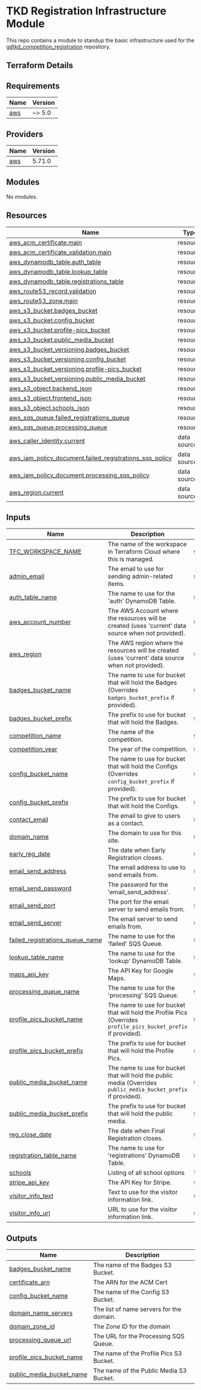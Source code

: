# TKD Registration Infrastructure Module
This repo contains a module to standup the basic infrastructure used for the [gdtkd_competition_registration](https://github.com/audioboxer217/gdtkd_registration) repository.

## Terraform Details
<!-- BEGINNING OF PRE-COMMIT-TERRAFORM DOCS HOOK -->
## Requirements

| Name | Version |
|------|---------|
| <a name="requirement_aws"></a> [aws](#requirement\_aws) | ~> 5.0 |

## Providers

| Name | Version |
|------|---------|
| <a name="provider_aws"></a> [aws](#provider\_aws) | 5.71.0 |

## Modules

No modules.

## Resources

| Name | Type |
|------|------|
| [aws_acm_certificate.main](https://registry.terraform.io/providers/hashicorp/aws/latest/docs/resources/acm_certificate) | resource |
| [aws_acm_certificate_validation.main](https://registry.terraform.io/providers/hashicorp/aws/latest/docs/resources/acm_certificate_validation) | resource |
| [aws_dynamodb_table.auth_table](https://registry.terraform.io/providers/hashicorp/aws/latest/docs/resources/dynamodb_table) | resource |
| [aws_dynamodb_table.lookup_table](https://registry.terraform.io/providers/hashicorp/aws/latest/docs/resources/dynamodb_table) | resource |
| [aws_dynamodb_table.registrations_table](https://registry.terraform.io/providers/hashicorp/aws/latest/docs/resources/dynamodb_table) | resource |
| [aws_route53_record.validation](https://registry.terraform.io/providers/hashicorp/aws/latest/docs/resources/route53_record) | resource |
| [aws_route53_zone.main](https://registry.terraform.io/providers/hashicorp/aws/latest/docs/resources/route53_zone) | resource |
| [aws_s3_bucket.badges_bucket](https://registry.terraform.io/providers/hashicorp/aws/latest/docs/resources/s3_bucket) | resource |
| [aws_s3_bucket.config_bucket](https://registry.terraform.io/providers/hashicorp/aws/latest/docs/resources/s3_bucket) | resource |
| [aws_s3_bucket.profile-pics_bucket](https://registry.terraform.io/providers/hashicorp/aws/latest/docs/resources/s3_bucket) | resource |
| [aws_s3_bucket.public_media_bucket](https://registry.terraform.io/providers/hashicorp/aws/latest/docs/resources/s3_bucket) | resource |
| [aws_s3_bucket_versioning.badges_bucket](https://registry.terraform.io/providers/hashicorp/aws/latest/docs/resources/s3_bucket_versioning) | resource |
| [aws_s3_bucket_versioning.config_bucket](https://registry.terraform.io/providers/hashicorp/aws/latest/docs/resources/s3_bucket_versioning) | resource |
| [aws_s3_bucket_versioning.profile-pics_bucket](https://registry.terraform.io/providers/hashicorp/aws/latest/docs/resources/s3_bucket_versioning) | resource |
| [aws_s3_bucket_versioning.public_media_bucket](https://registry.terraform.io/providers/hashicorp/aws/latest/docs/resources/s3_bucket_versioning) | resource |
| [aws_s3_object.backend_json](https://registry.terraform.io/providers/hashicorp/aws/latest/docs/resources/s3_object) | resource |
| [aws_s3_object.frontend_json](https://registry.terraform.io/providers/hashicorp/aws/latest/docs/resources/s3_object) | resource |
| [aws_s3_object.schools_json](https://registry.terraform.io/providers/hashicorp/aws/latest/docs/resources/s3_object) | resource |
| [aws_sqs_queue.failed_registrations_queue](https://registry.terraform.io/providers/hashicorp/aws/latest/docs/resources/sqs_queue) | resource |
| [aws_sqs_queue.processing_queue](https://registry.terraform.io/providers/hashicorp/aws/latest/docs/resources/sqs_queue) | resource |
| [aws_caller_identity.current](https://registry.terraform.io/providers/hashicorp/aws/latest/docs/data-sources/caller_identity) | data source |
| [aws_iam_policy_document.failed_registrations_sqs_policy](https://registry.terraform.io/providers/hashicorp/aws/latest/docs/data-sources/iam_policy_document) | data source |
| [aws_iam_policy_document.processing_sqs_policy](https://registry.terraform.io/providers/hashicorp/aws/latest/docs/data-sources/iam_policy_document) | data source |
| [aws_region.current](https://registry.terraform.io/providers/hashicorp/aws/latest/docs/data-sources/region) | data source |

## Inputs

| Name | Description | Type | Default | Required |
|------|-------------|------|---------|:--------:|
| <a name="input_TFC_WORKSPACE_NAME"></a> [TFC\_WORKSPACE\_NAME](#input\_TFC\_WORKSPACE\_NAME) | The name of the workspace in Terraform Cloud where this is managed. | `string` | `""` | no |
| <a name="input_admin_email"></a> [admin\_email](#input\_admin\_email) | The email to use for sending admin-related items. | `string` | n/a | yes |
| <a name="input_auth_table_name"></a> [auth\_table\_name](#input\_auth\_table\_name) | The name to use for the 'auth' DynamoDB Table. | `string` | `"admin_auth_table"` | no |
| <a name="input_aws_account_number"></a> [aws\_account\_number](#input\_aws\_account\_number) | The AWS Account where the resources will be created (uses 'current' data source when not provided). | `string` | `""` | no |
| <a name="input_aws_region"></a> [aws\_region](#input\_aws\_region) | The AWS region where the resources will be created (uses 'current' data source when not provided). | `string` | `""` | no |
| <a name="input_badges_bucket_name"></a> [badges\_bucket\_name](#input\_badges\_bucket\_name) | The name to use for bucket that will hold the Badges (Overrides `badges_bucket_prefix` if provided). | `string` | `""` | no |
| <a name="input_badges_bucket_prefix"></a> [badges\_bucket\_prefix](#input\_badges\_bucket\_prefix) | The prefix to use for bucket that will hold the Badges. | `string` | `"tkd-reg-badges"` | no |
| <a name="input_competition_name"></a> [competition\_name](#input\_competition\_name) | The name of the competition. | `string` | n/a | yes |
| <a name="input_competition_year"></a> [competition\_year](#input\_competition\_year) | The year of the competition. | `string` | n/a | yes |
| <a name="input_config_bucket_name"></a> [config\_bucket\_name](#input\_config\_bucket\_name) | The name to use for bucket that will hold the Configs (Overrides `config_bucket_prefix` if provided). | `string` | `""` | no |
| <a name="input_config_bucket_prefix"></a> [config\_bucket\_prefix](#input\_config\_bucket\_prefix) | The prefix to use for bucket that will hold the Configs. | `string` | `"tkd-reg-config"` | no |
| <a name="input_contact_email"></a> [contact\_email](#input\_contact\_email) | The email to give to users as a contact. | `string` | n/a | yes |
| <a name="input_domain_name"></a> [domain\_name](#input\_domain\_name) | The domain to use for this site. | `string` | n/a | yes |
| <a name="input_early_reg_date"></a> [early\_reg\_date](#input\_early\_reg\_date) | The date when Early Registration closes. | `string` | n/a | yes |
| <a name="input_email_send_address"></a> [email\_send\_address](#input\_email\_send\_address) | The email address to use to send emails from. | `string` | n/a | yes |
| <a name="input_email_send_password"></a> [email\_send\_password](#input\_email\_send\_password) | The password for the 'email\_send\_address'. | `string` | n/a | yes |
| <a name="input_email_send_port"></a> [email\_send\_port](#input\_email\_send\_port) | The port for the email server to send emails from. | `string` | `"465"` | no |
| <a name="input_email_send_server"></a> [email\_send\_server](#input\_email\_send\_server) | The email server to send emails from. | `string` | n/a | yes |
| <a name="input_failed_registrations_queue_name"></a> [failed\_registrations\_queue\_name](#input\_failed\_registrations\_queue\_name) | The name to use for the 'failed' SQS Queue. | `string` | `"failed_registrations"` | no |
| <a name="input_lookup_table_name"></a> [lookup\_table\_name](#input\_lookup\_table\_name) | The name to use for the 'lookup' DynamoDB Table. | `string` | `"reg_lookup_table"` | no |
| <a name="input_maps_api_key"></a> [maps\_api\_key](#input\_maps\_api\_key) | The API Key for Google Maps. | `string` | n/a | yes |
| <a name="input_processing_queue_name"></a> [processing\_queue\_name](#input\_processing\_queue\_name) | The name to use for the 'processing' SQS Queue. | `string` | `"processing"` | no |
| <a name="input_profile_pics_bucket_name"></a> [profile\_pics\_bucket\_name](#input\_profile\_pics\_bucket\_name) | The name to use for bucket that will hold the Profile Pics (Overrides `profile_pics_bucket_prefix` if provided). | `string` | `""` | no |
| <a name="input_profile_pics_bucket_prefix"></a> [profile\_pics\_bucket\_prefix](#input\_profile\_pics\_bucket\_prefix) | The prefix to use for bucket that will hold the Profile Pics. | `string` | `"tkd-reg-profile-pics"` | no |
| <a name="input_public_media_bucket_name"></a> [public\_media\_bucket\_name](#input\_public\_media\_bucket\_name) | The name to use for bucket that will hold the public media (Overrides `public_media_bucket_prefix` if provided). | `string` | `""` | no |
| <a name="input_public_media_bucket_prefix"></a> [public\_media\_bucket\_prefix](#input\_public\_media\_bucket\_prefix) | The prefix to use for bucket that will hold the public media. | `string` | `"tkd-reg-public-media"` | no |
| <a name="input_reg_close_date"></a> [reg\_close\_date](#input\_reg\_close\_date) | The date when Final Registration closes. | `string` | n/a | yes |
| <a name="input_registration_table_name"></a> [registration\_table\_name](#input\_registration\_table\_name) | The name to use for 'registrations' DynamoDB Table. | `string` | n/a | yes |
| <a name="input_schools"></a> [schools](#input\_schools) | Listing of all school options | `list(string)` | `[]` | no |
| <a name="input_stripe_api_key"></a> [stripe\_api\_key](#input\_stripe\_api\_key) | The API Key for Stripe. | `string` | n/a | yes |
| <a name="input_visitor_info_text"></a> [visitor\_info\_text](#input\_visitor\_info\_text) | Text to use for the visitor information link. | `string` | n/a | yes |
| <a name="input_visitor_info_url"></a> [visitor\_info\_url](#input\_visitor\_info\_url) | URL to use for the visitor information link. | `string` | n/a | yes |

## Outputs

| Name | Description |
|------|-------------|
| <a name="output_badges_bucket_name"></a> [badges\_bucket\_name](#output\_badges\_bucket\_name) | The name of the Badges S3 Bucket. |
| <a name="output_certificate_arn"></a> [certificate\_arn](#output\_certificate\_arn) | The ARN for the ACM Cert |
| <a name="output_config_bucket_name"></a> [config\_bucket\_name](#output\_config\_bucket\_name) | The name of the Config S3 Bucket. |
| <a name="output_domain_name_servers"></a> [domain\_name\_servers](#output\_domain\_name\_servers) | The list of name servers for the domain. |
| <a name="output_domain_zone_id"></a> [domain\_zone\_id](#output\_domain\_zone\_id) | The Zone ID for the domain |
| <a name="output_processing_queue_url"></a> [processing\_queue\_url](#output\_processing\_queue\_url) | The URL for the Processing SQS Queue. |
| <a name="output_profile_pics_bucket_name"></a> [profile\_pics\_bucket\_name](#output\_profile\_pics\_bucket\_name) | The name of the Profile Pics S3 Bucket. |
| <a name="output_public_media_bucket_name"></a> [public\_media\_bucket\_name](#output\_public\_media\_bucket\_name) | The name of the Public Media S3 Bucket. |
<!-- END OF PRE-COMMIT-TERRAFORM DOCS HOOK -->
